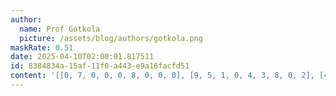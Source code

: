 ```yaml
---
author:
  name: Prof Gotkola
  picture: /assets/blog/authors/gotkola.png
maskRate: 0.51
date: 2025-04-10T02:00:01.817511
id: 8384834a-15af-11f0-a443-e9a16facfd51
content: '[[0, 7, 0, 0, 0, 8, 0, 0, 0], [9, 5, 1, 0, 4, 3, 8, 0, 2], [4, 8, 3, 2, 9, 6, 0, 0, 7], [0, 0, 2, 0, 7, 0, 0, 0, 5], [0, 0, 0, 0, 5, 2, 6, 7, 3], [0, 0, 0, 0, 3, 0, 0, 0, 1], [6, 3, 0, 9, 2, 1, 7, 4, 8], [0, 0, 0, 0, 6, 5, 0, 1, 0], [0, 2, 0, 0, 8, 0, 0, 3, 0]]'
---
```

